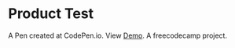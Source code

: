 # Product Test 
 A Pen created at CodePen.io. View [Demo](https://codepen.io/iruldanet/pen/RgjeOq).
 A freecodecamp project. 

 
